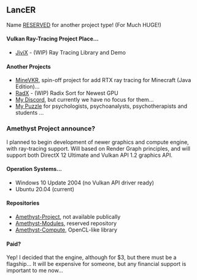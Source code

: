 ## LancER

Name [RESERVED](https://github.com/hyperearth/JiviX) for another project type! (For Much HUGE!)


#### Vulkan Ray-Tracing Project Place...

- [JiviX](https://github.com/hyperearth/JiviX) - (WIP) Ray Tracing Library and Demo


#### Another Projects

- [MineVKR](https://github.com/hyperearth/MineVKR), spin-off project for add RTX ray tracing for Minecraft (Java Edition)...
- [RadX](https://github.com/world8th/RadX) - (WIP) Radix Sort for Newest GPU
- [My Discord](https://discord.gg/NqjBJsG), but currently we have no focus for them... 
- [My Puzzle](https://vk.cc/afiR3v) for psychologists, psychoanalysts, psychotherapists and students ...

### Amethyst Project announce?
I planned to begin development of newer graphics and compute engine, with ray-tracing support. Will based on Render Graph principles, and will support both DirectX 12 Ultimate and Vulkan API 1.2 graphics API. 

#### Operation Systems...
- Windows 10 Update 2004 (no Vulkan API driver ready)
- Ubuntu 20.04 (current)

#### Repositories
- [Amethyst-Project](https://github.com/helixd2s/Amethyst-Project), not available publically
- [Amethyst-Modules](https://github.com/helixd2s/Amethyst-Modules), reserved repository
- [Amethyst-Compute](https://github.com/helixd2s/Amethyst-Compute), OpenCL-like library

#### Paid?
Yep! I decided that the engine, although for $3, but there must be a flagship... It will be expensive for someone, but any financial support is important to me now...
